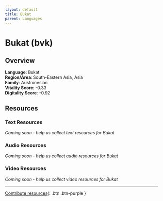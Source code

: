 ```yaml
---
layout: default
title: Bukat
parent: Languages
---
```


# Bukat (bvk)

## Overview

**Language**: Bukat  
**Region/Area**: South-Eastern Asia, Asia  
**Family**: Austronesian  
**Vitality Score**: -0.33  
**Digitality Score**: -0.92  

## Resources

### Text Resources
*Coming soon - help us collect text resources for Bukat*

### Audio Resources
*Coming soon - help us collect audio resources for Bukat*

### Video Resources
*Coming soon - help us collect video resources for Bukat*

---

[Contribute resources](https://fairtrain.github.io/){: .btn .btn-purple }
